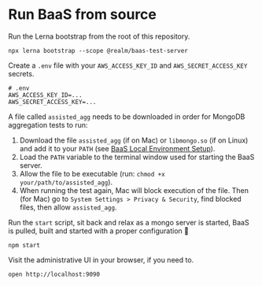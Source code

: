 # Run BaaS from source

Run the Lerna bootstrap from the root of this repository.

```shell
npx lerna bootstrap --scope @realm/baas-test-server
```

Create a `.env` file with your `AWS_ACCESS_KEY_ID` and `AWS_SECRET_ACCESS_KEY` secrets.

```shell
# .env
AWS_ACCESS_KEY_ID=...
AWS_SECRET_ACCESS_KEY=...
```

A file called `assisted_agg` needs to be downloaded in order for MongoDB aggregation tests to run:
1. Download the file `assisted_agg` (if on Mac) or `libmongo.so` (if on Linux) and add it
   to your `PATH` (see [BaaS Local Environment Setup](https://github.com/10gen/baas/blob/master/etc/docs/onboarding.md)).
2. Load the `PATH` variable to the terminal window used for starting the BaaS server.
3. Allow the file to be executable (run: `chmod +x your/path/to/assisted_agg`).
4. When running the test again, Mac will block execution of the file. Then (for Mac) go
   to `System Settings > Privacy & Security`, find blocked files, then allow `assisted_agg`.

Run the `start` script, sit back and relax as a mongo server is started, BaaS is pulled, built and started with a proper configuration 🤞

```shell
npm start
```

Visit the administrative UI in your browser, if you need to.

```shell
open http://localhost:9090
```
